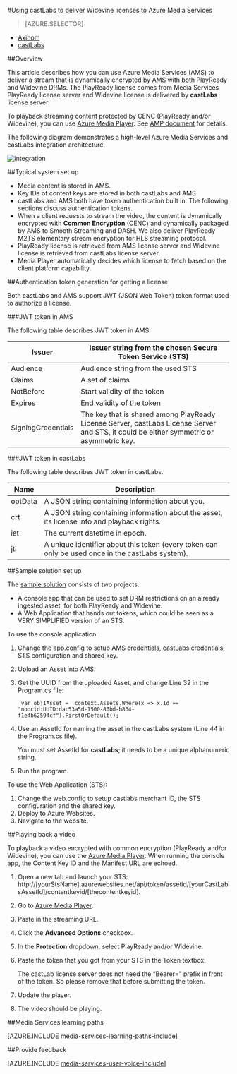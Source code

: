<properties 
    pageTitle="Using castLabs to deliver Widevine licenses to Azure Media Services | Microsoft Azure" 
    description="This article describes how you can use Azure Media Services (AMS) to deliver a stream that is dynamically encrypted by AMS with both PlayReady and Widevine DRMs. The PlayReady license comes from Media Services PlayReady license server and Widevine license is delivered by castLabs license server." 
    services="media-services" 
    documentationCenter="" 
    authors="Mingfeiy" 
    manager="erikre" 
    editor=""/>

<tags 
    ms.service="media-services" 
    ms.workload="media" 
    ms.tgt_pltfrm="na" 
    ms.devlang="na" 
    ms.topic="article" 
    ms.date="09/26/2016"  
    ms.author="Mingfeiy;willzhan;Juliako"/>


#<a name="using-castlabs-to-deliver-widevine-licenses-to-azure-media-services"></a>Using castLabs to deliver Widevine licenses to Azure Media Services

> [AZURE.SELECTOR]
- [Axinom](media-services-axinom-integration.md)
- [castLabs](media-services-castlabs-integration.md)

##<a name="overview"></a>Overview

This article describes how you can use Azure Media Services (AMS) to deliver a stream that is dynamically encrypted by AMS with both PlayReady and Widevine DRMs. The PlayReady license comes from Media Services PlayReady license server and Widevine license is delivered by **castLabs** license server.

To playback streaming content protected by CENC (PlayReady and/or Widevine), you can use  [Azure Media Player](http://amsplayer.azurewebsites.net/azuremediaplayer.html). See [AMP document](http://amp.azure.net/libs/amp/latest/docs/) for details.

The following diagram demonstrates a high-level Azure Media Services and castLabs integration architecture.

![integration](./media/media-services-castlabs-integration/media-services-castlabs-integration.png)

##<a name="typical-system-set-up"></a>Typical system set up

- Media content is stored in AMS.
- Key IDs of content keys are stored in both castLabs and AMS.
- castLabs and AMS both have token authentication built in. The following sections discuss authentication tokens. 
- When a client requests to stream the video, the content is dynamically encrypted with **Common Encryption** (CENC) and dynamically packaged by AMS to Smooth Streaming and DASH. We also deliver PlayReady M2TS elementary stream encryption for HLS streaming protocol.
- PlayReady license is retrieved from AMS license server and Widevine license is retrieved from castLabs license server. 
- Media Player automatically decides which license to fetch based on the client platform capability. 

##<a name="authentication-token-generation-for-getting-a-license"></a>Authentication token generation for getting a license

Both castLabs and AMS support JWT (JSON Web Token) token format used to authorize a license. 

###<a name="jwt-token-in-ams"></a>JWT token in AMS 

The following table describes JWT token in AMS. 

Issuer|Issuer string from the chosen Secure Token Service (STS)
---|---
Audience|Audience string from the used STS
Claims|A set of claims
NotBefore|Start validity of the token
Expires|End validity of the token
SigningCredentials|The key that is shared among PlayReady License Server, castLabs License Server and STS, it could be either symmetric or asymmetric key.

###<a name="jwt-token-in-castlabs"></a>JWT token in castLabs

The following table describes JWT token in castLabs. 

Name|Description
---|---
optData|A JSON string containing information about you. 
crt|A JSON string containing information about the asset, its license info and playback rights.
iat|The current datetime in epoch.
jti|A unique identifier about this token (every token can only be used once in the castLabs system).

##<a name="sample-solution-set-up"></a>Sample solution set up 

The [sample solution](https://github.com/AzureMediaServicesSamples/CastlabsIntegration) consists of two projects:

-   A console app that can be used to set DRM restrictions on an already ingested asset, for both PlayReady and Widevine.
-   A Web Application that hands out tokens, which could be seen as a VERY SIMPLIFIED version of an STS.


To use the console application:

1.  Change the app.config to setup AMS credentials, castLabs credentials, STS configuration and shared key.
2.  Upload an Asset into AMS.
3.  Get the UUID from the uploaded Asset, and change Line 32 in the Program.cs file:

         var objIAsset = _context.Assets.Where(x => x.Id == "nb:cid:UUID:dac53a5d-1500-80bd-b864-f1e4b62594cf").FirstOrDefault();

4.  Use an AssetId for naming the asset in the castLabs system (Line 44 in the Program.cs file).

    You must set AssetId for **castLabs**; it needs to be a unique alphanumeric string.

5.  Run the program.


To use the Web Application (STS):

1.  Change the web.config to setup castlabs merchant ID, the STS configuration and the shared key.
2.  Deploy to Azure Websites.
3.  Navigate to the website.

##<a name="playing-back-a-video"></a>Playing back a video

To playback a video encrypted with common encryption (PlayReady and/or Widevine), you can use the [Azure Media Player](http://amsplayer.azurewebsites.net/azuremediaplayer.html). When running the console app, the Content Key ID and the Manifest URL are echoed.

1.  Open a new tab and launch your STS: http://[yourStsName].azurewebsites.net/api/token/assetid/[yourCastLabsAssetId]/contentkeyid/[thecontentkeyid].
2.  Go to [Azure Media Player](http://amsplayer.azurewebsites.net/azuremediaplayer.html).
3.  Paste in the streaming URL.
4.  Click the **Advanced Options** checkbox.
5.  In the **Protection** dropdown, select PlayReady and/or Widevine.
6.  Paste the token that you got from your STS in the Token textbox. 
    
    The castLab license server does not need the “Bearer=” prefix in front of the token. So please remove that before submitting the token.
7.  Update the player.
8.  The video should be playing.


##<a name="media-services-learning-paths"></a>Media Services learning paths

[AZURE.INCLUDE [media-services-learning-paths-include](../../includes/media-services-learning-paths-include.md)]

##<a name="provide-feedback"></a>Provide feedback

[AZURE.INCLUDE [media-services-user-voice-include](../../includes/media-services-user-voice-include.md)]
